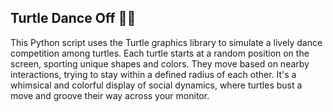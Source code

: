 ## Turtle Dance Off 🐢💃

This Python script uses the Turtle graphics library to simulate a lively dance competition among turtles. Each turtle starts at a random position on the screen, sporting unique shapes and colors. They move based on nearby interactions, trying to stay within a defined radius of each other. It's a whimsical and colorful display of social dynamics, where turtles bust a move and groove their way across your monitor.
